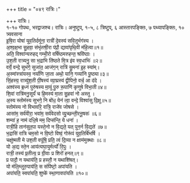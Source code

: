 +++
title = "०४९ रात्रिः।"

+++
रात्रिः।  
१-१० गोपथः, भरद्वाजश्च। रात्रिः। अनुष्टुप्, १-५, ८ त्रिष्टुप्, ६ आस्तारपङ्क्तिः, ७ पथ्यापङ्क्तिः, १० त्र्यवसाना  
इ॒षि॒रा योषा॑ युव॒तिर्दमू॑ना॒ रात्री॑ दे॒वस्य॑ सवि॒तुर्भग॑स्य ।  
अ॒श्व॒क्ष॒भा सु॒हवा॒ संभृ॑तश्री॒रा प॑प्रौ॒ द्यावा॑पृथि॒वी म॑हि॒त्वा॥१॥  
अति॒ विश्वा॑न्यरुहद् गम्भी॒रो वर्षि॑ष्ठमरुहन्त॒ श्रवि॑ष्ठाः ।  
उ॒श॒ती रात्र्यनु॒ सा भ॒द्राभि ति॑ष्ठते मि॒त्र इ॑व स्व॒धाभिः॑ ॥२॥  
वर्ये॒ वन्दे॒ सुभ॑गे॒ सुजा॑त॒ आज॑ग॒न् रात्रि॑ सु॒मना॑ इ॒ह स्या॑म्।  
अ॒स्मांस्त्रा॑यस्व॒ नर्या॑णि जा॒ता अथो॒ यानि॒ गव्या॑नि पु॒ष्ठ्या॥३॥  
सिं॒हस्य॒ रात्र्यु॑श॒ती पीं॒षस्य॑ व्या॒घ्रस्य॑ द्वी॒पिनो॒ वर्च॒ आ द॑दे ।  
अश्व॑स्य ब्र॒ध्नं पुरु॑षस्य मा॒युं पु॒रु रू॒पाणि॑ कृणुषे विभा॒ती॥४॥  
शि॒वां रात्रि॑मनु॒सूर्यं॑ च हि॒मस्य॑ मा॒ता सु॒हवा॑ नो अस्तु ।  
अ॒स्य स्तोम॑स्य सुभगे॒ नि बो॑ध॒ येन॑ त्वा॒ वन्दे॒ विश्वा॑सु दि॒क्षु॥५॥  
स्तोम॑स्य नो विभावरि॒ रात्रि॒ राजे॑व जोषसे ।  
आसा॑म॒ सर्व॑वीरा॒ भवा॑म॒ सर्व॑वेदसो व्यु॒च्छन्ती॒रनू॒षसः॑ ॥६॥  
शम्या॑ ह॒ नाम॑ दधि॒षे मम॒ दिप्स॑न्ति॒ ये धना॑ ।  
रात्री॒हि तान॑सुत॒पा यस्ते॒नो न वि॒द्यते॒ यत् पुन॒र्न वि॒द्यते॑ ॥७॥  
भ॒द्रासि॑ रात्रि चम॒सो न वि॒ष्टो विष्वं॒ गोरू॑पं युव॒तिर्बि॑भर्षि ।  
चक्षु॑ष्मती मे उश॒ती वपूंषि॒ प्रति॒ त्वं दि॒व्या न क्षाम॑मुक्थाः ॥८॥  
यो अ॒द्य स्ते॒न आय॑त्यघा॒युर्मर्त्यो॑ रि॒पुः ।  
रात्री॒ तस्य॑ प्र॒तीत्य॒ प्र ग्री॒वाः प्र शिरो॑ हनत्॥९॥  
प्र पादौ॒ न यथाय॑ति॒ प्र हस्तौ॒ न यथाशि॑षत्।  
यो म॑लि॒म्लुरु॒पाय॑ति॒ स संपि॑ष्टो॒ अपा॑यति ।  
अपा॑यति॒ स्वपा॑यति॒ शुष्के॑ स्था॒णावपा॑यति ॥१०॥